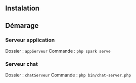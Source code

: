 ## Instalation

## Démarage
### Serveur application
Dossier : `appServeur`
Commande : `php spark serve`
### Serveur chat
Dossier : `chatServeur`
Commande : `php bin/chat-server.php`

